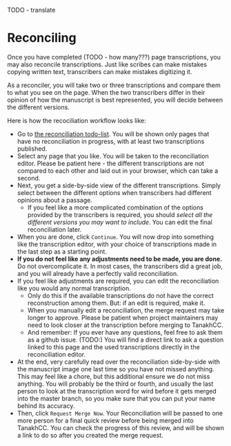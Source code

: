 TODO - translate
# Reconciling

Once you have completed (TODO - how many???) page transcriptions, you may also reconcile transcriptions.
Just like scribes can make mistakes copying written text, transcribers can make mistakes digitizing it.

As a reconciler, you will take two or three transcriptions and compare them to what you see on the page.
When the two transcribers differ in their opinion of how the manuscript is best represented, you will decide between the different versions.

Here is how the recociliation workflow looks like:
- Go to [the reconciliation todo-list](https://critic.tanakhcc.org/reconcile).
  You will be shown only pages that have no reconciliation in progress, with at least two transcriptions published.
- Select any page that you like.
  You will be taken to the reconciliation editor.
  Please be patient here - the different transcriptions are not compared to each other and laid out in your browser, which can take a second.
- Next, you get a side-by-side view of the different transcriptions.
  Simply select between the different options when transcribers had different opinions about a passage.
    - If you feel like a more complicated combination of the options provided by the transcribers is required,
      you should *select all the different versions you may want to include*.
      You can edit the final reconciliation later.
- When you are done, click `Continue`.
  You will now drop into something like the transcription editor, with your choice of transcriptions made in the last step as a starting point.
- **If you do not feel like any adjustments need to be made, you are done.**
  Do not overcomplicate it.
  In most cases, the transcribers did a great job, and you will already have a perfectly valid reconciliation.
- If you feel like adjustments are required, you can edit the reconciliation like you would any normal transcription.
    - Only do this if the available transcriptions do not have the correct reconstruction among them.
      But: if an edit is required, make it.
    - When you manually edit a reconciliation, the merge request may take longer to approve.
      Please be patient when project maintainers may need to look closer at the transcription before merging to TanakhCC.
    - And remember: If you ever have any questions, feel free to ask them as a github issue.
      (TODO:) You will find a direct link to ask a question linked to this page and the used transcriptions directly in the reconciliation editor.
- At the end, very carefully read over the reconciliation side-by-side with the manuscript image one last time so you have not missed anything.
  This may feel like a chore, but this additional ensure we do not miss anything.
  You will probably be the third or fourth, and usually the last person to look at the transcription word for wird before it gets merged into the master branch, so you make sure that you can put your name behind its accuracy.
- Then, click `Request Merge Now`.
  Your Reconciliation will be passed to one more person for a final quick review before being merged into TanakhCC.
  You can check the progress of this review, and will be shown a link to do so after you created the merge request.

